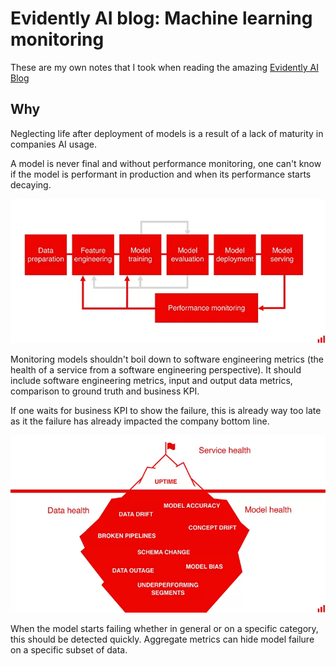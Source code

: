 # Evidently AI blog: Machine learning monitoring

These are my own notes that I took when reading the amazing  [Evidently AI Blog](https://evidentlyai.com/blog)

## Why

Neglecting life after deployment of models is a result of a lack of maturity in companies AI usage.

A model is never final and without performance monitoring, one can't know if the model is performant in production and when its performance starts decaying.

![Machine learning model lifecycle: after model deployment comes model serving and performance monitoring.](../_assets/C1W1_references_summary/model_lifecycle_2.png)

Monitoring models shouldn't boil down to software engineering metrics (the health of a service from a software engineering perspective). It should include software engineering metrics, input and output data metrics, comparison to ground truth and business KPI.

If one waits for business KPI to show the failure, this is already way too late as it the failure has already impacted the company bottom line.

![Monitoring Iceberg. Above water: service health. Below water: data and model health (data drift, model accuracy, concept drift, model bias, underperforming segments).](../_assets/C1W1_references_summary/monitoring_iceberg.png)



When the model starts failing whether in general or on a specific category, this should be detected quickly. Aggregate metrics can hide model failure on a specific subset of data.

